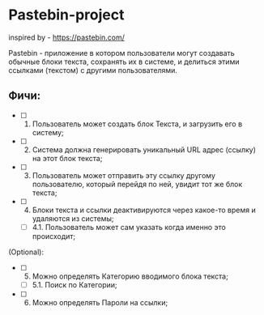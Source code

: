 # Pastebin-project
inspired by - https://pastebin.com/

Pastebin - приложение в котором пользователи могут создавать обычные блоки текста, сохранять их в системе, и делиться этими ссылками (текстом) с другими пользователями.

## Фичи:
- [ ] 1. Пользователь может создать блок Текста, и загрузить его в систему;
- [ ] 2. Система должна генерировать уникальный URL адрес (ссылку) на этот блок текста;
- [ ] 3. Пользователь может отправить эту ссылку другому пользователю, который перейдя по ней, увидит тот же блок текста;
- [ ] 4. Блоки текста и ссылки деактивируются через какое-то время и удаляются из системы;
  - [ ] 4.1. Пользователь может сам указать когда именно это происходит;

(Optional):
- [ ] 5. Можно определять Категорию вводимого блока текста;
  - [ ] 5.1. Поиск по Категории;
- [ ] 6. Можно определять Пароли на ссылки;
